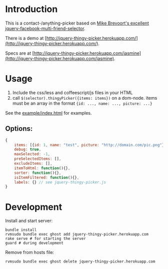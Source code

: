 # Introduction

This is a contact-/anything-picker based on [Mike Brevoort's excellent jquery-facebook-multi-friend-selector](https://github.com/mbrevoort/jquery-facebook-multi-friend-selector).

There is a demo at [http://jquery-thingy-picker.herokuapp.com/](http://jquery-thingy-picker.herokuapp.com/).

Specs are at [http://jquery-thingy-picker.herokuapp.com/jasmine](http://jquery-thingy-picker.herokuapp.com/jasmine).

# Usage

1. Include the css/less and coffeescript/js files in your HTML
2. call `$(selector).thingyPicker({items: items})` on a dom-node. items must be an array in the format `{id: ..., name: ..., picture: ...}`

See the [example/index.html](https://github.com/rweng/jquery-thingy-picker/blob/master/example/index.html) for examples.

## Options:


```js
{
    items: [{id: 1, name: "test", picture: "http://domain.com/pic.png"}]
    debug: true,
    maxSelected: -1,
    preSelectedItems: [],
    excludeItems: [],
    itemToHtml: function(){},
    sorter: function(){},
    isItemFiltered: function(){},
    labels: {} // see jquery-thingy-picker.js
}
```

# Development

Install and start server:

    bundle install
    rvmsudo bundle exec ghost add jquery-thingy-picker.herokuapp.com
    rake serve # for starting the server
    guard # during development

Remove from hosts file:

    rvmsudo bundle exec ghost delete jquery-thingy-picker.herokuapp.com